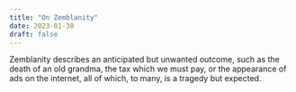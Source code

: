 ```yaml
---
title: "On Zemblanity"
date: 2023-01-30
draft: false
---
```

Zemblanity describes an anticipated but unwanted outcome,
such as the death of an old grandma,
the tax which we must pay,
or the appearance of ads on the internet,
all of which, to many, is a tragedy but expected.
